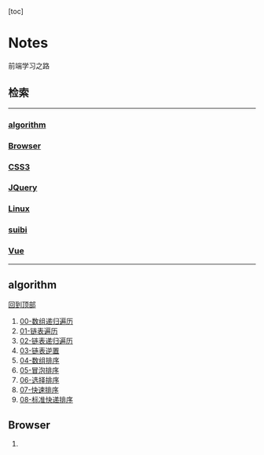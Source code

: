 [toc]
# Notes
前端学习之路

## 检索
***
### [algorithm]()
### [Browser]()
### [CSS3]()
### [JQuery]()
### [Linux]()
### [suibi]()
### [Vue]()
***



## algorithm 
[回到顶部](#Notes)
1. [00-数组递归遍历]()
2. [01-链表遍历]()
3. [02-链表递归遍历]()
4. [03-链表逆置]()
5. [04-数组排序]()
6. [05-冒泡排序]()
7. [06-选择排序]()
8. [07-快速排序]()
9. [08-标准快递排序]()

## Browser
1. 